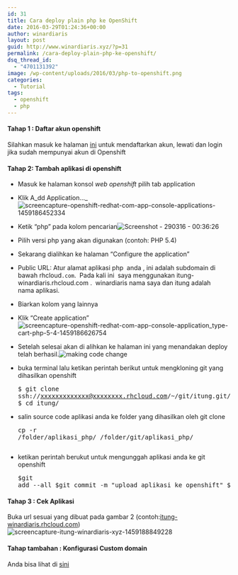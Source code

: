```yaml
---
id: 31
title: Cara deploy plain php ke OpenShift
date: 2016-03-29T01:24:36+00:00
author: winardiaris
layout: post
guid: http://www.winardiaris.xyz/?p=31
permalink: /cara-deploy-plain-php-ke-openshift/
dsq_thread_id:
  - "4701131392"
image: /wp-content/uploads/2016/03/php-to-openshift.png
categories:
  - Tutorial
tags:
  - openshift
  - php
---
```

#### Tahap 1 : Daftar akun openshift

Silahkan masuk ke halaman <a href="https://www.openshift.com/app/account/new" target="_blank">ini</a> untuk mendaftarkan akun, lewati dan login jika sudah mempunyai akun di Openshift

#### Tahap 2: Tambah aplikasi di openshift

  * Masuk ke halaman konsol _web openshift_ pilih tab application
  * Klik A_dd Application&#8230;_<img class="alignnone wp-image-32 size-full" src="https://i0.wp.com/www.winardiaris.xyz/wp-content/uploads/2016/03/screencapture-openshift-redhat-com-app-console-applications-1459186452334.png?resize=700%2C349" alt="screencapture-openshift-redhat-com-app-console-applications-1459186452334" srcset="https://i0.wp.com/www.winardiaris.xyz/wp-content/uploads/2016/03/screencapture-openshift-redhat-com-app-console-applications-1459186452334.png?w=1366 1366w, https://i0.wp.com/www.winardiaris.xyz/wp-content/uploads/2016/03/screencapture-openshift-redhat-com-app-console-applications-1459186452334.png?resize=300%2C150 300w, https://i0.wp.com/www.winardiaris.xyz/wp-content/uploads/2016/03/screencapture-openshift-redhat-com-app-console-applications-1459186452334.png?resize=768%2C383 768w, https://i0.wp.com/www.winardiaris.xyz/wp-content/uploads/2016/03/screencapture-openshift-redhat-com-app-console-applications-1459186452334.png?resize=1024%2C511 1024w" sizes="(max-width: 700px) 100vw, 700px" data-recalc-dims="1" />
  * Ketik &#8220;php&#8221; pada kolom pencarian<img class="alignnone wp-image-33 size-full" src="https://i1.wp.com/www.winardiaris.xyz/wp-content/uploads/2016/03/Screenshot-290316-003626.png?resize=700%2C394" alt="Screenshot - 290316 - 00:36:26" srcset="https://i1.wp.com/www.winardiaris.xyz/wp-content/uploads/2016/03/Screenshot-290316-003626.png?w=1366 1366w, https://i1.wp.com/www.winardiaris.xyz/wp-content/uploads/2016/03/Screenshot-290316-003626.png?resize=300%2C169 300w, https://i1.wp.com/www.winardiaris.xyz/wp-content/uploads/2016/03/Screenshot-290316-003626.png?resize=768%2C432 768w, https://i1.wp.com/www.winardiaris.xyz/wp-content/uploads/2016/03/Screenshot-290316-003626.png?resize=1024%2C576 1024w" sizes="(max-width: 700px) 100vw, 700px" data-recalc-dims="1" />
  * Pilih versi php yang akan digunakan (contoh: PHP 5.4)
  * Sekarang dialihkan ke halaman “Configure the application”
  * Public URL: Atur alamat aplikasi php  anda , ini adalah subdomain di bawah rhcloud<code class="inline">.com</code>.  Pada kali ini  saya menggunakan itung-winardiaris.rhcloud.com .  winardiaris nama saya dan itung adalah nama aplikasi.
  * Biarkan kolom yang lainnya
  * Klik “Create application”<img class="alignnone wp-image-34 size-full" src="https://i2.wp.com/www.winardiaris.xyz/wp-content/uploads/2016/03/screencapture-openshift-redhat-com-app-console-application_type-cart-php-5-4-1459186626754.png?resize=700%2C740" alt="screencapture-openshift-redhat-com-app-console-application_type-cart-php-5-4-1459186626754" srcset="https://i2.wp.com/www.winardiaris.xyz/wp-content/uploads/2016/03/screencapture-openshift-redhat-com-app-console-application_type-cart-php-5-4-1459186626754.png?w=1366 1366w, https://i2.wp.com/www.winardiaris.xyz/wp-content/uploads/2016/03/screencapture-openshift-redhat-com-app-console-application_type-cart-php-5-4-1459186626754.png?resize=284%2C300 284w, https://i2.wp.com/www.winardiaris.xyz/wp-content/uploads/2016/03/screencapture-openshift-redhat-com-app-console-application_type-cart-php-5-4-1459186626754.png?resize=768%2C812 768w, https://i2.wp.com/www.winardiaris.xyz/wp-content/uploads/2016/03/screencapture-openshift-redhat-com-app-console-application_type-cart-php-5-4-1459186626754.png?resize=968%2C1024 968w" sizes="(max-width: 700px) 100vw, 700px" data-recalc-dims="1" />
  * Setelah selesai akan di alihkan ke halaman ini yang menandakan deploy telah berhasil.<img class="alignnone size-full wp-image-35" src="https://i0.wp.com/www.winardiaris.xyz/wp-content/uploads/2016/03/making-code-change.png?resize=700%2C422" alt="making code change" srcset="https://i0.wp.com/www.winardiaris.xyz/wp-content/uploads/2016/03/making-code-change.png?w=1708 1708w, https://i0.wp.com/www.winardiaris.xyz/wp-content/uploads/2016/03/making-code-change.png?resize=300%2C181 300w, https://i0.wp.com/www.winardiaris.xyz/wp-content/uploads/2016/03/making-code-change.png?resize=768%2C463 768w, https://i0.wp.com/www.winardiaris.xyz/wp-content/uploads/2016/03/making-code-change.png?resize=1024%2C617 1024w, https://i0.wp.com/www.winardiaris.xyz/wp-content/uploads/2016/03/making-code-change.png?w=1400 1400w" sizes="(max-width: 700px) 100vw, 700px" data-recalc-dims="1" />
  * buka terminal lalu ketikan perintah berikut untuk mengkloning git yang dihasilkan openshift <pre class="brush: bash; title: ; notranslate" title="">$ git clone ssh://xxxxxxxxxxxxx@xxxxxxxx.rhcloud.com/~/git/itung.git/
$ cd itung/</pre>

  * salin source code aplikasi anda ke folder yang dihasilkan oleh git clone <pre class="brush: bash; title: ; notranslate" title="">cp -r /folder/aplikasi_php/ /folder/git/aplikasi_php/
</pre>

  * ketikan perintah berukut untuk mengunggah aplikasi anda ke git openshift <pre class="brush: bash; title: ; notranslate" title="">$git add --all
$git commit -m "upload aplikasi ke openshift"
$git push
</pre>

#### Tahap 3 : Cek Aplikasi

Buka url sesuai yang dibuat pada gambar 2 (contoh:<a href="http://itung-winardiaris.rhcloud.com" target="_blank">itung-winardiaris.rhcloud.com</a>)<img class="alignnone size-full wp-image-36" src="https://i1.wp.com/www.winardiaris.xyz/wp-content/uploads/2016/03/screencapture-itung-winardiaris-xyz-1459188849228.png?resize=700%2C349" alt="screencapture-itung-winardiaris-xyz-1459188849228" srcset="https://i1.wp.com/www.winardiaris.xyz/wp-content/uploads/2016/03/screencapture-itung-winardiaris-xyz-1459188849228.png?w=1366 1366w, https://i1.wp.com/www.winardiaris.xyz/wp-content/uploads/2016/03/screencapture-itung-winardiaris-xyz-1459188849228.png?resize=300%2C150 300w, https://i1.wp.com/www.winardiaris.xyz/wp-content/uploads/2016/03/screencapture-itung-winardiaris-xyz-1459188849228.png?resize=768%2C383 768w, https://i1.wp.com/www.winardiaris.xyz/wp-content/uploads/2016/03/screencapture-itung-winardiaris-xyz-1459188849228.png?resize=1024%2C511 1024w" sizes="(max-width: 700px) 100vw, 700px" data-recalc-dims="1" />

#### Tahap tambahan : Konfigurasi Custom domain

Anda bisa lihat di <a href="http://www.winardiaris.xyz/cara-custom-domain-wordpress-openshift-2/" target="_blank">sini</a>

&nbsp;